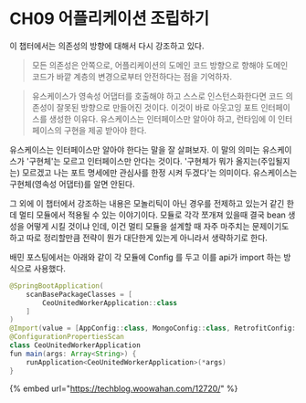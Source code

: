 # CH09 어플리케이션 조립하기

이 챕터에서는 의존성의 방향에 대해서 다시 강조하고 있다.

> 모든 의존성은 안쪽으로, 어플리케이션의 도메인 코드 방향으로 향해야 도메인 코드가 바깥 계층의 변경으로부터 안전하다는 점을 기억하자.

> 유스케이스가 영속성 어댑터를 호출해야 하고 스스로 인스턴스화한다면 코드 의존성이 잘못된 방향으로 만들어진 것이다. 이것이 바로 아웃고잉 포트 인터페이스를 생성한 이유다. 유스케이스는 인터페이스만 알아야 하고, 런타임에 이 인터페이스의 구현을 제공 받아야 한다.

유스케이스는 인터페이스만 알아야 한다는 말을 잘 살펴보자. 이 말의 의미는 유스케이스가 '구현체'는 모르고 인터페이스만 안다는 것이다. '구현체가 뭐가 올지는(주입될지는) 모르겠고 나는 포트 명세에만 관심사를 한정 시켜 두겠다'는 의미이다. 유스케이스는 구현체(영속성 어댑터)를 알면 안된다.



그 외에 이 챕터에서 강조하는 내용은 모놀리틱이 아닌 경우를 전제하고 있는거 같긴 한데 멀티 모듈에서 적용될 수 있는 이야기이다. 모듈로 각각 쪼개져 있을때 결국 bean 생성을 어떻게 시킬 것이냐 인데, 이건 멀티 모듈을 설계할 때 자주 마주치는 문제이기도 하고 따로 정리할만큼 전략이 뭔가 대단한게 있는게 아니라서 생략하기로 한다.

배민 포스팅에서는 아래와 같이 각 모듈에 Config 를 두고 이를 api가 import 하는 방식으로 사용했다.

```java
@SpringBootApplication(
    scanBasePackageClasses = [
        CeoUnitedWorkerApplication::class
    ]
)
@Import(value = [AppConfig::class, MongoConfig::class, RetrofitConfig::class, CacheConfig::class, S3Config::class])
@ConfigurationPropertiesScan
class CeoUnitedWorkerApplication
fun main(args: Array<String>) {
    runApplication<CeoUnitedWorkerApplication>(*args)
}
```

{% embed url="https://techblog.woowahan.com/12720/" %}
